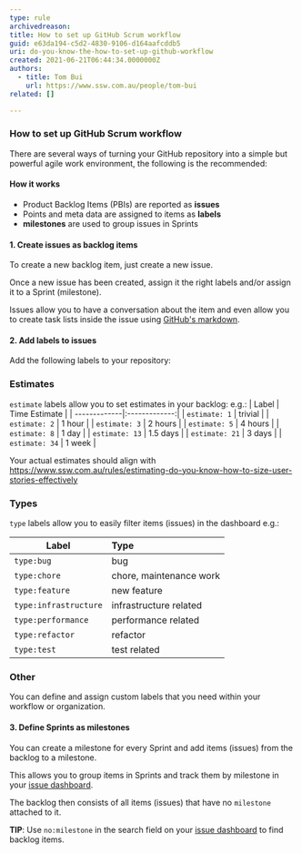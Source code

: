 ```yaml
---
type: rule
archivedreason:
title: How to set up GitHub Scrum workflow
guid: e63da194-c5d2-4830-9106-d164aafcddb5
uri: do-you-know-the-how-to-set-up-github-workflow
created: 2021-06-21T06:44:34.0000000Z
authors:
  - title: Tom Bui
    url: https://www.ssw.com.au/people/tom-bui
related: []

---
```

### How to set up GitHub Scrum workflow

There are several ways of turning your GitHub repository into a simple but powerful agile work environment, the following is the recommended:

<!--endintro-->

#### How it works

- Product Backlog Items (PBIs) are reported as **issues**
- Points and meta data are assigned to items as **labels**
- **milestones** are used to group issues in Sprints

#### 1. Create issues as backlog items

To create a new backlog item, just create a new issue.

Once a new issue has been created, assign it the right labels and/or assign it to a Sprint (milestone).

Issues allow you to have a conversation about the item and even allow you to create task lists inside the issue using [GitHub's markdown](https://guides.github.com/features/mastering-markdown/).

#### 2. Add labels to issues

Add the following labels to your repository:

### Estimates

`estimate` labels allow you to set estimates in your backlog:
e.g.:
| Label        | Time Estimate |
| -------------|:-------------:|
| `estimate: 1` | trivial |
| `estimate: 2` | 1 hour |
| `estimate: 3` | 2 hours |
| `estimate: 5` | 4 hours |
| `estimate: 8` | 1 day |
| `estimate: 13` | 1.5 days |
| `estimate: 21` | 3 days |
| `estimate: 34` | 1 week |

Your actual estimates should align with https://www.ssw.com.au/rules/estimating-do-you-know-how-to-size-user-stories-effectively

### Types

`type` labels allow you to easily filter items (issues) in the dashboard e.g.:

| Label | Type |
| ------| :----|
| `type:bug`| bug |
| `type:chore`| chore, maintenance work |
| `type:feature`| new feature |
| `type:infrastructure` | infrastructure related |
| `type:performance` | performance related |
| `type:refactor` | refactor |
| `type:test` | test related |

### Other

You can define and assign custom labels that you need within your workflow or organization.

#### 3. Define Sprints as milestones

You can create a milestone for every Sprint and add items (issues) from the backlog to a milestone.

This allows you to group items in Sprints and track them by milestone in your [issue dashboard](https://github.com/issues).

The backlog then consists of all items (issues) that have no `milestone` attached to it.

**TIP**: Use `no:milestone` in the search field on your [issue dashboard](https://github.com/issues) to find backlog items.


